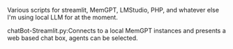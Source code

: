 Various scripts for streamlit, MemGPT, LMStudio, PHP, and whatever else I'm using local LLM for at the moment.

chatBot-Streamlit.py:Connects to a local MemGPT instances and presents a web based chat box, agents can be selected.
